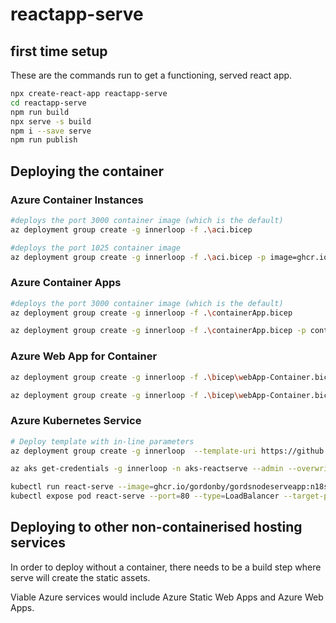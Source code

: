 # reactapp-serve

## first time setup

These are the commands run to get a functioning, served react app.

```bash
npx create-react-app reactapp-serve
cd reactapp-serve
npm run build 
npx serve -s build
npm i --save serve
npm run publish
```

## Deploying the container

### Azure Container Instances

```bash
#deploys the port 3000 container image (which is the default)
az deployment group create -g innerloop -f .\aci.bicep

#deploys the port 1025 container image
az deployment group create -g innerloop -f .\aci.bicep -p image=ghcr.io/gordonby/gordsnodeserveapp:n18s14port1025 port=1025 --query properties.outputs.fqdn.value -o tsv
```

### Azure Container Apps

```bash
#deploys the port 3000 container image (which is the default)
az deployment group create -g innerloop -f .\containerApp.bicep

az deployment group create -g innerloop -f .\containerApp.bicep -p containerImage=ghcr.io/gordonby/gordsnodeserveapp:n18s14port1025 targetPort=1025
```

### Azure Web App for Container

```bash
az deployment group create -g innerloop -f .\bicep\webApp-Container.bicep

az deployment group create -g innerloop -f .\bicep\webApp-Container.bicep -p containerImage=ghcr.io/gordonby/gordsnodeserveapp:n18s14port1025 port=1025 nameseed=reactserve1025
```

### Azure Kubernetes Service

```bash
# Deploy template with in-line parameters
az deployment group create -g innerloop  --template-uri https://github.com/Azure/AKS-Construction/releases/download/0.9.6/main.json -p resourceName=reactserve JustUseSystemPool=true

az aks get-credentials -g innerloop -n aks-reactserve --admin --overwrite-existing

kubectl run react-serve --image=ghcr.io/gordonby/gordsnodeserveapp:n18s14port1025 --port 1025
kubectl expose pod react-serve --port=80 --type=LoadBalancer --target-port=1025
```

## Deploying to other non-containerised hosting services

In order to deploy without a container, there needs to be a build step where serve will create the static assets.

Viable Azure services would include Azure Static Web Apps and Azure Web Apps.
